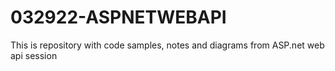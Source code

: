# 032922-ASPNETWEBAPI
This is repository with code samples, notes and diagrams from ASP.net web api session
